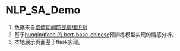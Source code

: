 # NLP_SA_Demo

1. 数据来自[疫情期间网民情绪识别](https://www.datafountain.cn/competitions/423/datasets)
2. 基于[huggingface 的 bert-base-chinese](https://huggingface.co/bert-base-chinese)预训练模型实现的情感分析。
3. 本地展示页面基于flask实现。
